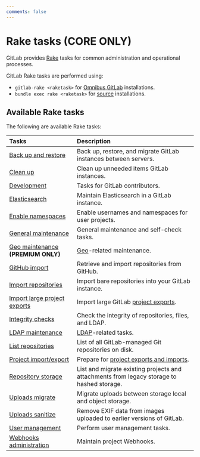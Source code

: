 ```yaml
---
comments: false
---
```


# Rake tasks **(CORE ONLY)**

GitLab provides [Rake](https://ruby.github.io/rake/) tasks for common administration and operational processes.

GitLab Rake tasks are performed using:

- `gitlab-rake <raketask>` for [Omnibus GitLab](https://docs.gitlab.com/omnibus/README.html) installations.
- `bundle exec rake <raketask>` for [source](../install/installation.md) installations.

## Available Rake tasks

The following are available Rake tasks:

| Tasks                                                                                      | Description                                                                               |
|:-------------------------------------------------------------------------------------------|:------------------------------------------------------------------------------------------|
| [Back up and restore](backup_restore.md)                                                   | Back up, restore, and migrate GitLab instances between servers.                           |
| [Clean up](cleanup.md)                                                                     | Clean up unneeded items GitLab instances.                                                 |
| [Development](../development/rake_tasks.md)                                                | Tasks for GitLab contributors.                                                            |
| [Elasticsearch](../integration/elasticsearch.md#gitlab-elasticsearch-rake-tasks)           | Maintain Elasticsearch in a GitLab instance.                                              |
| [Enable namespaces](features.md)                                                           | Enable usernames and namespaces for user projects.                                        |
| [General maintenance](../administration/raketasks/maintenance.md)                          | General maintenance and self-check tasks.                                                 |
| [Geo maintenance](../administration/raketasks/geo.md) **(PREMIUM ONLY)**                   | [Geo](../administration/geo/replication/index.md)-related maintenance.                    |
| [GitHub import](../administration/raketasks/github_import.md)                              | Retrieve and import repositories from GitHub.                                             |
| [Import repositories](import.md)                                                           | Import bare repositories into your GitLab instance.                                       |
| [Import large project exports](../development/import_project.md#importing-via-a-rake-task) | Import large GitLab [project exports](../user/project/settings/import_export.md).         |
| [Integrity checks](../administration/raketasks/check.md)                                   | Check the integrity of repositories, files, and LDAP.                                     |
| [LDAP maintenance](../administration/raketasks/ldap.md)                                    | [LDAP](../administration/auth/ldap/index.md)-related tasks.                                     |
| [List repositories](list_repos.md)                                                         | List of all GitLab-managed Git repositories on disk.                                      |
| [Project import/export](../administration/raketasks/project_import_export.md)              | Prepare for [project exports and imports](../user/project/settings/import_export.md).     |
| [Repository storage](../administration/raketasks/storage.md)                               | List and migrate existing projects and attachments from legacy storage to hashed storage. |
| [Uploads migrate](../administration/raketasks/uploads/migrate.md)                          | Migrate uploads between storage local and object storage.                                 |
| [Uploads sanitize](../administration/raketasks/uploads/sanitize.md)                        | Remove EXIF data from images uploaded to earlier versions of GitLab.                      |
| [User management](user_management.md)                                                      | Perform user management tasks.                                                            |
| [Webhooks administration](web_hooks.md)                                                    | Maintain project Webhooks.                                                                |
